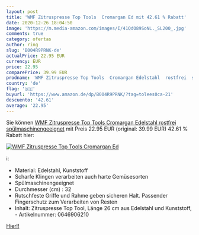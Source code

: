 ```yaml
---
layout: post
title: 'WMF Zitruspresse Top Tools  Cromargan Ed mit 42.61 % Rabatt'
date: 2020-12-26 18:04:50
image: 'https://m.media-amazon.com/images/I/41QdO89SoNL._SL200_.jpg'
comments: true
category: ofertas
author: ring
slug: 'B004R9PRNK-de'
actualPrice: 22.95 EUR
currency: EUR
price: 22.95
comparePrice: 39.99 EUR
prodname: 'WMF Zitruspresse Top Tools  Cromargan Edelstahl  rostfrei  spülmaschinengeeignet'
country: 'de'
flag: '🇩🇪'
buyurl: 'https://www.amazon.de/dp/B004R9PRNK/?tag=tolees0ca-21'
descuento: '42.61'
average: '22.95'
---
```


Sie können [WMF Zitruspresse Top Tools  Cromargan Edelstahl  rostfrei  spülmaschinengeeignet](https://www.amazon.de/dp/B004R9PRNK/?tag=tolees0ca-21) mit Preis 22.95 EUR (original: 39.99 EUR) 42.61 % Rabatt hier:

[![WMF Zitruspresse Top Tools  Cromargan Ed](https://m.media-amazon.com/images/I/41QdO89SoNL._SL200_.jpg)](https://www.amazon.de/dp/B004R9PRNK/?tag=tolees0ca-21)

ℹ️:

- Material: Edelstahl, Kunststoff
- Scharfe Klingen verarbeiten auch harte Gemüsesorten
- Spülmaschinengeeignet
- Durchmesser (cm) : 32
- Rutschfeste Griffe und Rahme geben sicheren Halt. Passender Fingerschutz zum Verarbeiten von Resten
- Inhalt: Zitruspresse Top Tool, Länge 26 cm aus Edelstahl und Kunststoff, - Artikelnummer: 0646906210

[Hier!!](https://www.amazon.de/dp/B004R9PRNK/?tag=tolees0ca-21)
